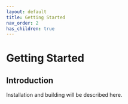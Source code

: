 ```yaml
---
layout: default
title: Getting Started
nav_order: 2
has_children: true
---
```


# Getting Started

## Introduction

Installation and building will be described here.
